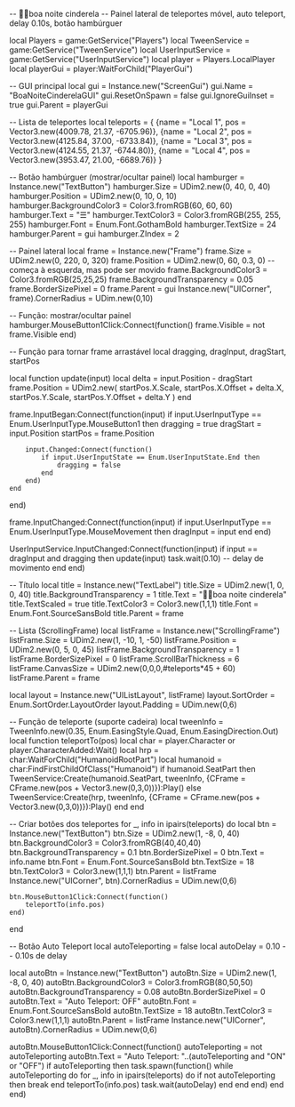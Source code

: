 -- 😮‍💨boa noite cinderela
-- Painel lateral de teleportes móvel, auto teleport, delay 0.10s, botão hambúrguer

local Players = game:GetService("Players")
local TweenService = game:GetService("TweenService")
local UserInputService = game:GetService("UserInputService")
local player = Players.LocalPlayer
local playerGui = player:WaitForChild("PlayerGui")

-- GUI principal
local gui = Instance.new("ScreenGui")
gui.Name = "BoaNoiteCinderelaGUI"
gui.ResetOnSpawn = false
gui.IgnoreGuiInset = true
gui.Parent = playerGui

-- Lista de teleportes
local teleports = {
    {name = "Local 1", pos = Vector3.new(4009.78, 21.37, -6705.96)},
    {name = "Local 2", pos = Vector3.new(4125.84, 37.00, -6733.84)},
    {name = "Local 3", pos = Vector3.new(4124.55, 21.37, -6744.80)},
    {name = "Local 4", pos = Vector3.new(3953.47, 21.00, -6689.76)}
}

-- Botão hambúrguer (mostrar/ocultar painel)
local hamburger = Instance.new("TextButton")
hamburger.Size = UDim2.new(0, 40, 0, 40)
hamburger.Position = UDim2.new(0, 10, 0, 10)
hamburger.BackgroundColor3 = Color3.fromRGB(60, 60, 60)
hamburger.Text = "☰"
hamburger.TextColor3 = Color3.fromRGB(255, 255, 255)
hamburger.Font = Enum.Font.GothamBold
hamburger.TextSize = 24
hamburger.Parent = gui
hamburger.ZIndex = 2

-- Painel lateral
local frame = Instance.new("Frame")
frame.Size = UDim2.new(0, 220, 0, 320)
frame.Position = UDim2.new(0, 60, 0.3, 0) -- começa à esquerda, mas pode ser movido
frame.BackgroundColor3 = Color3.fromRGB(25,25,25)
frame.BackgroundTransparency = 0.05
frame.BorderSizePixel = 0
frame.Parent = gui
Instance.new("UICorner", frame).CornerRadius = UDim.new(0,10)

-- Função: mostrar/ocultar painel
hamburger.MouseButton1Click:Connect(function()
    frame.Visible = not frame.Visible
end)

-- Função para tornar frame arrastável
local dragging, dragInput, dragStart, startPos

local function update(input)
    local delta = input.Position - dragStart
    frame.Position = UDim2.new(
        startPos.X.Scale, startPos.X.Offset + delta.X,
        startPos.Y.Scale, startPos.Y.Offset + delta.Y
    )
end

frame.InputBegan:Connect(function(input)
    if input.UserInputType == Enum.UserInputType.MouseButton1 then
        dragging = true
        dragStart = input.Position
        startPos = frame.Position

        input.Changed:Connect(function()
            if input.UserInputState == Enum.UserInputState.End then
                dragging = false
            end
        end)
    end
end)

frame.InputChanged:Connect(function(input)
    if input.UserInputType == Enum.UserInputType.MouseMovement then
        dragInput = input
    end
end)

UserInputService.InputChanged:Connect(function(input)
    if input == dragInput and dragging then
        update(input)
        task.wait(0.10) -- delay de movimento
    end
end)

-- Título
local title = Instance.new("TextLabel")
title.Size = UDim2.new(1, 0, 0, 40)
title.BackgroundTransparency = 1
title.Text = "😮‍💨boa noite cinderela"
title.TextScaled = true
title.TextColor3 = Color3.new(1,1,1)
title.Font = Enum.Font.SourceSansBold
title.Parent = frame

-- Lista (ScrollingFrame)
local listFrame = Instance.new("ScrollingFrame")
listFrame.Size = UDim2.new(1, -10, 1, -50)
listFrame.Position = UDim2.new(0, 5, 0, 45)
listFrame.BackgroundTransparency = 1
listFrame.BorderSizePixel = 0
listFrame.ScrollBarThickness = 6
listFrame.CanvasSize = UDim2.new(0,0,0,#teleports*45 + 60)
listFrame.Parent = frame

local layout = Instance.new("UIListLayout", listFrame)
layout.SortOrder = Enum.SortOrder.LayoutOrder
layout.Padding = UDim.new(0,6)

-- Função de teleporte (suporte cadeira)
local tweenInfo = TweenInfo.new(0.35, Enum.EasingStyle.Quad, Enum.EasingDirection.Out)
local function teleportTo(pos)
    local char = player.Character or player.CharacterAdded:Wait()
    local hrp = char:WaitForChild("HumanoidRootPart")
    local humanoid = char:FindFirstChildOfClass("Humanoid")
    if humanoid.SeatPart then
        TweenService:Create(humanoid.SeatPart, tweenInfo, {CFrame = CFrame.new(pos + Vector3.new(0,3,0))}):Play()
    else
        TweenService:Create(hrp, tweenInfo, {CFrame = CFrame.new(pos + Vector3.new(0,3,0))}):Play()
    end
end

-- Criar botões dos teleportes
for _, info in ipairs(teleports) do
    local btn = Instance.new("TextButton")
    btn.Size = UDim2.new(1, -8, 0, 40)
    btn.BackgroundColor3 = Color3.fromRGB(40,40,40)
    btn.BackgroundTransparency = 0.1
    btn.BorderSizePixel = 0
    btn.Text = info.name
    btn.Font = Enum.Font.SourceSansBold
    btn.TextSize = 18
    btn.TextColor3 = Color3.new(1,1,1)
    btn.Parent = listFrame
    Instance.new("UICorner", btn).CornerRadius = UDim.new(0,6)

    btn.MouseButton1Click:Connect(function()
        teleportTo(info.pos)
    end)
end

-- Botão Auto Teleport
local autoTeleporting = false
local autoDelay = 0.10 -- 0.10s de delay

local autoBtn = Instance.new("TextButton")
autoBtn.Size = UDim2.new(1, -8, 0, 40)
autoBtn.BackgroundColor3 = Color3.fromRGB(80,50,50)
autoBtn.BackgroundTransparency = 0.08
autoBtn.BorderSizePixel = 0
autoBtn.Text = "Auto Teleport: OFF"
autoBtn.Font = Enum.Font.SourceSansBold
autoBtn.TextSize = 18
autoBtn.TextColor3 = Color3.new(1,1,1)
autoBtn.Parent = listFrame
Instance.new("UICorner", autoBtn).CornerRadius = UDim.new(0,6)

autoBtn.MouseButton1Click:Connect(function()
    autoTeleporting = not autoTeleporting
    autoBtn.Text = "Auto Teleport: "..(autoTeleporting and "ON" or "OFF")
    if autoTeleporting then
        task.spawn(function()
            while autoTeleporting do
                for _, info in ipairs(teleports) do
                    if not autoTeleporting then break end
                    teleportTo(info.pos)
                    task.wait(autoDelay)
                end
            end
        end)
    end
end)

